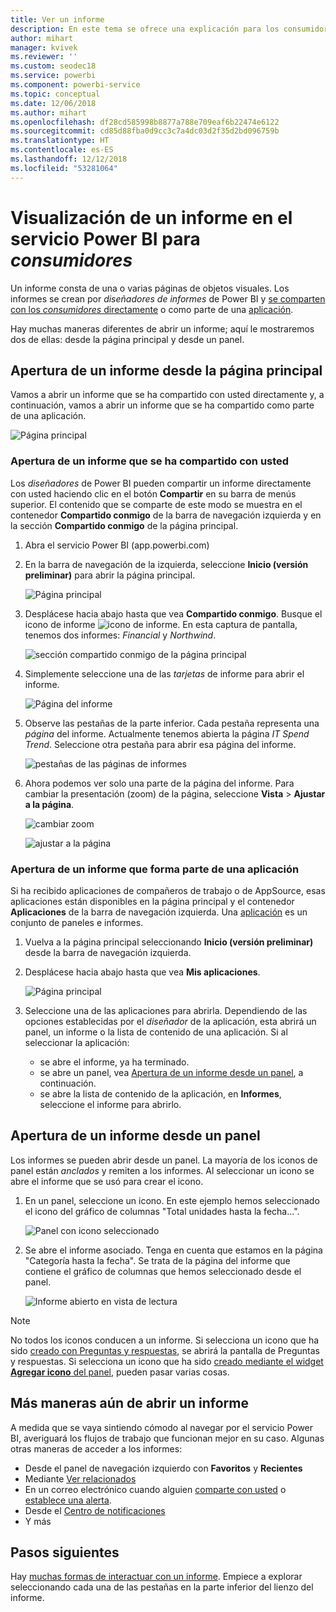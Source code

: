 ```yaml
---
title: Ver un informe
description: En este tema se ofrece una explicación para los consumidores y los usuarios finales de Power BI sobre cómo abrir y ver un informe de Power BI.
author: mihart
manager: kvivek
ms.reviewer: ''
ms.custom: seodec18
ms.service: powerbi
ms.component: powerbi-service
ms.topic: conceptual
ms.date: 12/06/2018
ms.author: mihart
ms.openlocfilehash: df28cd585998b8877a788e709eaf6b22474e6122
ms.sourcegitcommit: cd85d88fba0d9cc3c7a4dc03d2f35d2bd096759b
ms.translationtype: HT
ms.contentlocale: es-ES
ms.lasthandoff: 12/12/2018
ms.locfileid: "53281064"
---
```

# <a name="view-a-report-in-power-bi-service-for-consumers"></a>Visualización de un informe en el servicio Power BI para *consumidores*
Un informe consta de una o varias páginas de objetos visuales. Los informes se crean por *diseñadores de informes* de Power BI y [se comparten con los *consumidores* directamente](end-user-shared-with-me.md) o como parte de una [aplicación](end-user-apps.md). 

Hay muchas maneras diferentes de abrir un informe; aquí le mostraremos dos de ellas: desde la página principal y desde un panel. 

<!-- add art-->


## <a name="open-a-report-from-your-home-page"></a>Apertura de un informe desde la página principal
Vamos a abrir un informe que se ha compartido con usted directamente y, a continuación, vamos a abrir un informe que se ha compartido como parte de una aplicación.

   ![Página principal](./media/end-user-report-open/power-bi-home.png)

### <a name="open-a-report-that-has-been-shared-with-you"></a>Apertura de un informe que se ha compartido con usted
Los *diseñadores* de Power BI pueden compartir un informe directamente con usted haciendo clic en el botón **Compartir** en su barra de menús superior. El contenido que se comparte de este modo se muestra en el contenedor **Compartido conmigo** de la barra de navegación izquierda y en la sección **Compartido conmigo** de la página principal.

1. Abra el servicio Power BI (app.powerbi.com)

2. En la barra de navegación de la izquierda, seleccione **Inicio (versión preliminar)** para abrir la página principal.  

   ![Página principal](./media/end-user-report-open/power-bi-select-home.png)
   
3. Desplácese hacia abajo hasta que vea **Compartido conmigo**. Busque el icono de informe ![icono de informe](./media/end-user-report-open/power-bi-report-icon.png). En esta captura de pantalla, tenemos dos informes: *Financial* y *Northwind*. 
   
   ![sección compartido conmigo de la página principal](./media/end-user-report-open/power-bi-shared.png)

4. Simplemente seleccione una de las *tarjetas* de informe para abrir el informe.

   ![Página del informe](./media/end-user-report-open/power-bi-report1.png)

5. Observe las pestañas de la parte inferior. Cada pestaña representa una *página* del informe. Actualmente tenemos abierta la página *IT Spend Trend*. Seleccione otra pestaña para abrir esa página del informe. 

   ![pestañas de las páginas de informes](./media/end-user-report-open/power-bi-tabs.png)

6. Ahora podemos ver solo una parte de la página del informe. Para cambiar la presentación (zoom) de la página, seleccione **Vista** > **Ajustar a la página**.

   ![cambiar zoom](./media/end-user-report-open/power-bi-fit.png)

   ![ajustar a la página](./media/end-user-report-open/power-bi-report2.png)

### <a name="open-a-report-that-is-part-of-an-app"></a>Apertura de un informe que forma parte de una aplicación
Si ha recibido aplicaciones de compañeros de trabajo o de AppSource, esas aplicaciones están disponibles en la página principal y el contenedor **Aplicaciones** de la barra de navegación izquierda. Una [aplicación](end-user-apps.md) es un conjunto de paneles e informes.

1. Vuelva a la página principal seleccionando **Inicio (versión preliminar)** desde la barra de navegación izquierda.

7. Desplácese hacia abajo hasta que vea **Mis aplicaciones**.

   ![Página principal](./media/end-user-report-open/power-bi-my-apps.png)

8. Seleccione una de las aplicaciones para abrirla. Dependiendo de las opciones establecidas por el *diseñador* de la aplicación, esta abrirá un panel, un informe o la lista de contenido de una aplicación. Si al seleccionar la aplicación:
    - se abre el informe, ya ha terminado.
    - se abre un panel, vea [Apertura de un informe desde un panel](#Open-a-report-from-a-dashboard), a continuación.
    - se abre la lista de contenido de la aplicación, en **Informes**, seleccione el informe para abrirlo.


## <a name="open-a-report-from-a-dashboard"></a>Apertura de un informe desde un panel
Los informes se pueden abrir desde un panel. La mayoría de los iconos de panel están *anclados* y remiten a los informes. Al seleccionar un icono se abre el informe que se usó para crear el icono. 

1. En un panel, seleccione un icono. En este ejemplo hemos seleccionado el icono del gráfico de columnas "Total unidades hasta la fecha...".

    ![Panel con icono seleccionado](./media/end-user-report-open/power-bi-dashboard.png)

2.  Se abre el informe asociado. Tenga en cuenta que estamos en la página "Categoría hasta la fecha". Se trata de la página del informe que contiene el gráfico de columnas que hemos seleccionado desde el panel.

    ![Informe abierto en vista de lectura](./media/end-user-report-open/power-bi-report-new.png)

> [!NOTE]
> No todos los iconos conducen a un informe. Si selecciona un icono que ha sido [creado con Preguntas y respuestas](end-user-q-and-a.md), se abrirá la pantalla de Preguntas y respuestas. Si selecciona un icono que ha sido [creado mediante el widget **Agregar icono** del panel](../service-dashboard-add-widget.md), pueden pasar varias cosas.  


##  <a name="still-more-ways-to-open-a-report"></a>Más maneras aún de abrir un informe
A medida que se vaya sintiendo cómodo al navegar por el servicio Power BI, averiguará los flujos de trabajo que funcionan mejor en su caso. Algunas otras maneras de acceder a los informes:
- Desde el panel de navegación izquierdo con **Favoritos** y **Recientes**    
- Mediante [Ver relacionados](end-user-related.md)    
- En un correo electrónico cuando alguien [comparte con usted](../service-share-reports.md) o [establece una alerta](end-user-alerts.md).    
- Desde el [Centro de notificaciones](end-user-notification-center.md)    
- Y más

## <a name="next-steps"></a>Pasos siguientes
Hay [muchas formas de interactuar con un informe](end-user-reading-view.md).  Empiece a explorar seleccionando cada una de las pestañas en la parte inferior del lienzo del informe.

